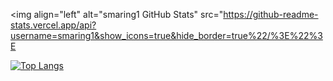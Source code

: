 <img align="left" alt="smaring1 GitHub Stats" src="https://github-readme-stats.vercel.app/api?username=smaring1&show_icons=true&hide_border=true%22/%3E%22%3E

[![Top Langs](https://github-readme-stats.vercel.app/api/top-langs/?username=julianramirez21&&hide=javascript,css,html)](https://github.com/anuraghazra/github-readme-stats)
